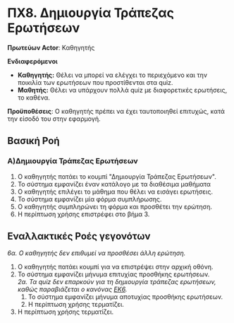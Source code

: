 # ΠΧ8. Δημιουργία Τράπεζας Ερωτήσεων

**Πρωτεύων Actor**: Καθηγητής

**Ενδιαφερόμενοι**
* <b>Καθηγητής:</b> Θέλει να μπορεί να ελέγχει τo περιεχόμενο και την ποικιλία των ερωτήσεων που προστίθενται στα quiz.
* <b>Μαθητής:</b> Θέλει να υπάρχουν πολλά quiz με διαφορετικές ερωτήσεις, το καθένα.

**Προϋποθέσεις**: Ο καθηγητής πρέπει να έχει ταυτοποιηθεί επιτυχώς, κατά την είσοδό του στην εφαρμογή.

## Βασική Ροή
### Α)Δημιουργία Τράπεζας Ερωτήσεων

1. Ο καθηγητής πατάει το κουμπί "Δημιουργία Τράπεζας Ερωτήσεων".
2. Το σύστημα εμφανίζει έναν κατάλογο με τα διαθέσιμα μαθήματα
3. Ο καθηγητής επιλέγει το μάθημα που θέλει να εισάγει ερωτήσεις.
4. Το σύστημα εμφανίζει μία φόρμα συμπλήρωσης.
5. Ο καθηγητής συμπληρώνει τη φόρμα και προσθέτει την ερώτηση.
6. Η περίπτωση χρήσης επιστρέφει στο βήμα 3.

## Εναλλακτικές Ροές γεγονότων

*6α. Ο καθηγητής δεν επιθυμεί να προσθέσει άλλη ερώτηση.*
  1. Ο καθηγητής πατάει κουμπί για να επιστρέψει στην αρχική οθόνη.
  2. Το σύστημα εμφανίζει μήνυμα επιτυχίας προσθήκης ερωτήσεων.        
        *2α. Τα quiz δεν επαρκούν για τη δημιουργία τράπεζας ερωτήσεων, καθώς παραβιάζεται ο κανόνας
      [ΕΚ6](software-requirements.md).*
        1. Το σύστημα εμφανίζει μήνυμα αποτυχίας προσθήκης ερωτήσεων.   
        2. Η περίπτωση χρήσης τερματίζει.
  3. Η περίπτωση χρήσης τερματίζει.

